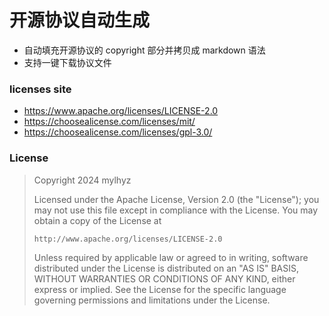 # 开源协议自动生成

- 自动填充开源协议的 copyright 部分并拷贝成 markdown 语法
- 支持一键下载协议文件

### licenses site

- https://www.apache.org/licenses/LICENSE-2.0
- https://choosealicense.com/licenses/mit/
- https://choosealicense.com/licenses/gpl-3.0/

### License

> Copyright 2024 mylhyz
>
> Licensed under the Apache License, Version 2.0 (the "License");
> you may not use this file except in compliance with the License.
> You may obtain a copy of the License at
>
>     http://www.apache.org/licenses/LICENSE-2.0
>
> Unless required by applicable law or agreed to in writing, software
> distributed under the License is distributed on an "AS IS" BASIS,
> WITHOUT WARRANTIES OR CONDITIONS OF ANY KIND, either express or implied.
> See the License for the specific language governing permissions and
> limitations under the License.
